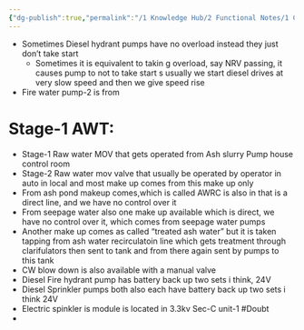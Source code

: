 ```yaml
---
{"dg-publish":true,"permalink":"/1 Knowledge Hub/2 Functional Notes/1 Career Notes/3 TSTPS Kaniha Technical Notes/5 Offsite Systems/FWPH/FWPH General Notes/","noteIcon":""}
---
```


- Sometimes Diesel hydrant pumps have no overload instead they just don’t take start
    - Sometimes it is equivalent to takin g overload, say NRV passing, it causes pump to not to take start s usually we start diesel drives at very slow speed and then we give speed rise
- Fire water pump-2 is from 
# Stage-1 AWT:
- Stage-1 Raw water MOV that gets operated from Ash slurry Pump house control room
- Stage-2 Raw water mov valve that usually be operated by operator in auto in local and most make up comes from this make up only
- From ash pond makeup comes,which is called AWRC is also in that is a direct line, and we have no control over it
- From seepage water also one make up available which is direct, we have no control over it, which comes from seepage water pumps
- Another make up comes as called “treated ash water” but it is taken tapping from ash water recirculatoin line which gets treatment through clarifulators then sent to tank and from there again sent by pumps to this tank
- CW blow down is also available with a manual valve
- Diesel Fire hydrant pump has battery back up two sets i think, 24V
- Diesel Sprinkler pumps both also each have battery back up two sets i think 24V
- Electric spinkler is module is located in 3.3kv Sec-C unit-1 #Doubt 
- 